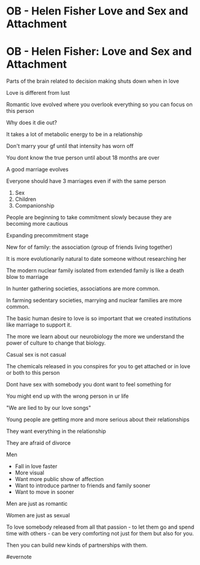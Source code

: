 # OB - Helen Fisher Love and Sex and Attachment

# OB - Helen Fisher: Love and Sex and Attachment

Parts of the brain related to decision making shuts down when in love

Love is different from lust

Romantic love evolved where you overlook everything so you can focus on this person

Why does it die out?

It takes a lot of metabolic energy to be in a relationship

Don't marry your gf until that intensity has worn off

You dont know the true person until about 18 months are over

A good marriage evolves

Everyone should have 3 marriages even if with the same person

1. Sex
2. Children
3. Companionship

People are beginning to take commitment slowly because they are becoming more cautious

Expanding precommitment stage

New for of family: the association (group of friends living together)

It is more evolutionarily natural to date someone without researching her

The modern nuclear family isolated from extended family is like a death blow to marriage

In hunter gathering societies, associations are more common.

In farming sedentary societies, marrying and nuclear families are more common.

The basic human desire to love is so important that we created institutions like marriage to support it.

The more we learn about our neurobiology the more we understand the power of culture to change that biology.

Casual sex is not casual

The chemicals released in you conspires for you to get attached or in love or both to this person

Dont have sex with somebody you dont want to feel something for

You might end up with the wrong person in ur life

"We are lied to by our love songs"

Young people are getting more and more serious about their relationships

They want everything in the relationship

They are afraid of divorce

Men

- Fall in love faster
- More visual
- Want more public show of affection
- Want to introduce partner to friends and family sooner
- Want to move in sooner

Men are just as romantic

Women are just as sexual

To love somebody released from all that passion - to let them go and spend time with others - can be very comforting not just for them but also for you.

Then you can build new kinds of partnerships with them.

\#evernote

